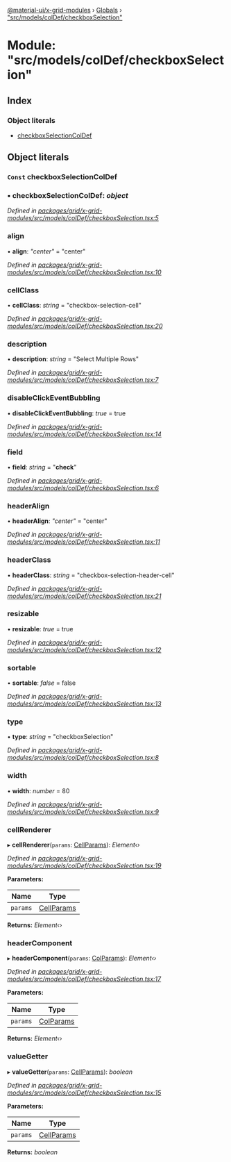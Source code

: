 [@material-ui/x-grid-modules](../README.md) › [Globals](../globals.md) › ["src/models/colDef/checkboxSelection"](_src_models_coldef_checkboxselection_.md)

# Module: "src/models/colDef/checkboxSelection"

## Index

### Object literals

- [checkboxSelectionColDef](_src_models_coldef_checkboxselection_.md#const-checkboxselectioncoldef)

## Object literals

### `Const` checkboxSelectionColDef

### ▪ **checkboxSelectionColDef**: _object_

_Defined in [packages/grid/x-grid-modules/src/models/colDef/checkboxSelection.tsx:5](https://github.com/mui-org/material-ui-x/blob/a679779/packages/grid/x-grid-modules/src/models/colDef/checkboxSelection.tsx#L5)_

### align

• **align**: _"center"_ = "center"

_Defined in [packages/grid/x-grid-modules/src/models/colDef/checkboxSelection.tsx:10](https://github.com/mui-org/material-ui-x/blob/a679779/packages/grid/x-grid-modules/src/models/colDef/checkboxSelection.tsx#L10)_

### cellClass

• **cellClass**: _string_ = "checkbox-selection-cell"

_Defined in [packages/grid/x-grid-modules/src/models/colDef/checkboxSelection.tsx:20](https://github.com/mui-org/material-ui-x/blob/a679779/packages/grid/x-grid-modules/src/models/colDef/checkboxSelection.tsx#L20)_

### description

• **description**: _string_ = "Select Multiple Rows"

_Defined in [packages/grid/x-grid-modules/src/models/colDef/checkboxSelection.tsx:7](https://github.com/mui-org/material-ui-x/blob/a679779/packages/grid/x-grid-modules/src/models/colDef/checkboxSelection.tsx#L7)_

### disableClickEventBubbling

• **disableClickEventBubbling**: _true_ = true

_Defined in [packages/grid/x-grid-modules/src/models/colDef/checkboxSelection.tsx:14](https://github.com/mui-org/material-ui-x/blob/a679779/packages/grid/x-grid-modules/src/models/colDef/checkboxSelection.tsx#L14)_

### field

• **field**: _string_ = "**check**"

_Defined in [packages/grid/x-grid-modules/src/models/colDef/checkboxSelection.tsx:6](https://github.com/mui-org/material-ui-x/blob/a679779/packages/grid/x-grid-modules/src/models/colDef/checkboxSelection.tsx#L6)_

### headerAlign

• **headerAlign**: _"center"_ = "center"

_Defined in [packages/grid/x-grid-modules/src/models/colDef/checkboxSelection.tsx:11](https://github.com/mui-org/material-ui-x/blob/a679779/packages/grid/x-grid-modules/src/models/colDef/checkboxSelection.tsx#L11)_

### headerClass

• **headerClass**: _string_ = "checkbox-selection-header-cell"

_Defined in [packages/grid/x-grid-modules/src/models/colDef/checkboxSelection.tsx:21](https://github.com/mui-org/material-ui-x/blob/a679779/packages/grid/x-grid-modules/src/models/colDef/checkboxSelection.tsx#L21)_

### resizable

• **resizable**: _true_ = true

_Defined in [packages/grid/x-grid-modules/src/models/colDef/checkboxSelection.tsx:12](https://github.com/mui-org/material-ui-x/blob/a679779/packages/grid/x-grid-modules/src/models/colDef/checkboxSelection.tsx#L12)_

### sortable

• **sortable**: _false_ = false

_Defined in [packages/grid/x-grid-modules/src/models/colDef/checkboxSelection.tsx:13](https://github.com/mui-org/material-ui-x/blob/a679779/packages/grid/x-grid-modules/src/models/colDef/checkboxSelection.tsx#L13)_

### type

• **type**: _string_ = "checkboxSelection"

_Defined in [packages/grid/x-grid-modules/src/models/colDef/checkboxSelection.tsx:8](https://github.com/mui-org/material-ui-x/blob/a679779/packages/grid/x-grid-modules/src/models/colDef/checkboxSelection.tsx#L8)_

### width

• **width**: _number_ = 80

_Defined in [packages/grid/x-grid-modules/src/models/colDef/checkboxSelection.tsx:9](https://github.com/mui-org/material-ui-x/blob/a679779/packages/grid/x-grid-modules/src/models/colDef/checkboxSelection.tsx#L9)_

### cellRenderer

▸ **cellRenderer**(`params`: [CellParams](../interfaces/_src_models_coldef_coldef_.cellparams.md)): _Element‹›_

_Defined in [packages/grid/x-grid-modules/src/models/colDef/checkboxSelection.tsx:19](https://github.com/mui-org/material-ui-x/blob/a679779/packages/grid/x-grid-modules/src/models/colDef/checkboxSelection.tsx#L19)_

**Parameters:**

| Name     | Type                                                                 |
| -------- | -------------------------------------------------------------------- |
| `params` | [CellParams](../interfaces/_src_models_coldef_coldef_.cellparams.md) |

**Returns:** _Element‹›_

### headerComponent

▸ **headerComponent**(`params`: [ColParams](../interfaces/_src_models_coldef_coldef_.colparams.md)): _Element‹›_

_Defined in [packages/grid/x-grid-modules/src/models/colDef/checkboxSelection.tsx:17](https://github.com/mui-org/material-ui-x/blob/a679779/packages/grid/x-grid-modules/src/models/colDef/checkboxSelection.tsx#L17)_

**Parameters:**

| Name     | Type                                                               |
| -------- | ------------------------------------------------------------------ |
| `params` | [ColParams](../interfaces/_src_models_coldef_coldef_.colparams.md) |

**Returns:** _Element‹›_

### valueGetter

▸ **valueGetter**(`params`: [CellParams](../interfaces/_src_models_coldef_coldef_.cellparams.md)): _boolean_

_Defined in [packages/grid/x-grid-modules/src/models/colDef/checkboxSelection.tsx:15](https://github.com/mui-org/material-ui-x/blob/a679779/packages/grid/x-grid-modules/src/models/colDef/checkboxSelection.tsx#L15)_

**Parameters:**

| Name     | Type                                                                 |
| -------- | -------------------------------------------------------------------- |
| `params` | [CellParams](../interfaces/_src_models_coldef_coldef_.cellparams.md) |

**Returns:** _boolean_
